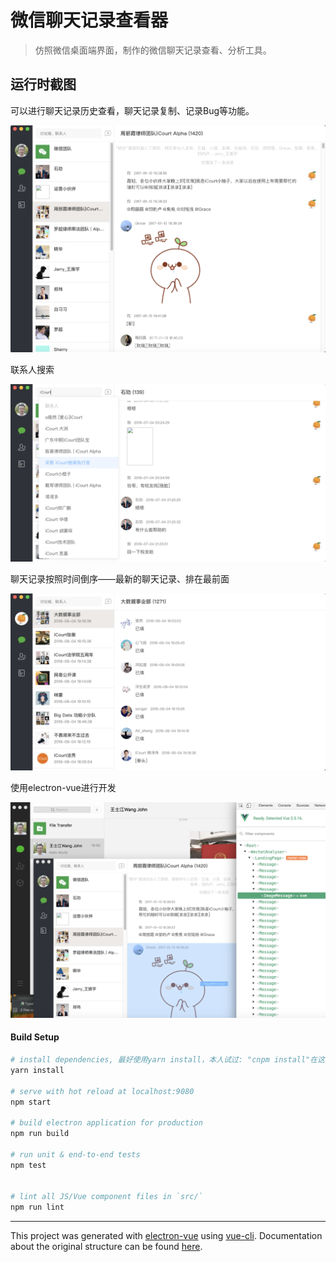 # 微信聊天记录查看器

> 仿照微信桌面端界面，制作的微信聊天记录查看、分析工具。

## 运行时截图

可以进行聊天记录历史查看，聊天记录复制、记录Bug等功能。

![微信聊天记录查看、分析工具](/src/renderer/assets/screenshot-02.png)

联系人搜索

![微信聊天记录查看、分析工具](/src/renderer/assets/screenshot-03.png)

聊天记录按照时间倒序——最新的聊天记录、排在最前面

![微信聊天记录查看、分析工具](/src/renderer/assets/screenshot-04.png)

使用electron-vue进行开发

![微信聊天记录查看、分析工具](/src/renderer/assets/screenshot-01.png)


#### Build Setup

``` bash
# install dependencies, 最好使用yarn install，本人试过: "cnpm install"在这里有问题，npm install则太慢
yarn install

# serve with hot reload at localhost:9080
npm start

# build electron application for production
npm run build

# run unit & end-to-end tests
npm test


# lint all JS/Vue component files in `src/`
npm run lint

```

---

This project was generated with [electron-vue](https://github.com/SimulatedGREG/electron-vue) using [vue-cli](https://github.com/vuejs/vue-cli). Documentation about the original structure can be found [here](https://simulatedgreg.gitbooks.io/electron-vue/content/index.html).
